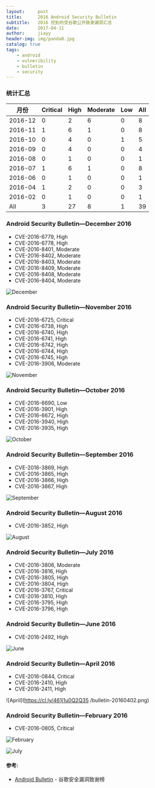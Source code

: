 ```yaml
---
layout:     post
title:      2016 Android Security Bulletin
subtitle:   2016 挖到的受谷歌公开致谢漏洞汇总 
date:       2017-04-11
author:     jiayy
header-img: img/panda0.jpg
catalog: true
tags:
    - android
    - vulneribility
    - bulletin
    - security
---
```


### 统计汇总

<table><thead>
<tr>
<th>月份</th>
<th>Critical</th>
<th>High</th>
<th>Moderate</th>
<th>Low</th>
<th>All</th>
</tr>
</thead><tbody>
<tr>
<td>2016-12</td>
<td>0</td>
<td>2</td>
<td>6</td>
<td>0</td>
<td>8</td>
</tr>
<tr>
<td>2016-11</td>
<td>1</td>
<td>6</td>
<td>1</td>
<td>0</td>
<td>8</td>
</tr>
<tr>
<td>2016-10</td>
<td>0</td>
<td>4</td>
<td>0</td>
<td>1</td>
<td>5</td>
</tr>
<tr>
<td>2016-09</td>
<td>0</td>
<td>4</td>
<td>0</td>
<td>0</td>
<td>4</td>
</tr>
<tr>
<td>2016-08</td>
<td>0</td>
<td>1</td>
<td>0</td>
<td>0</td>
<td>1</td>
</tr>
<tr>
<td>2016-07</td>
<td>1</td>
<td>6</td>
<td>1</td>
<td>0</td>
<td>8</td>
</tr>
<tr>
<td>2016-06</td>
<td>0</td>
<td>1</td>
<td>0</td>
<td>0</td>
<td>1</td>
</tr>
<tr>
<td>2016-04</td>
<td>1</td>
<td>2</td>
<td>0</td>
<td>0</td>
<td>3</td>
</tr>
<tr>
<td>2016-02</td>
<td>0</td>
<td>1</td>
<td>0</td>
<td>0</td>
<td>1</td>
</tr>
<tr>
<td>All</td>
<td>3</td>
<td>27</td>
<td>8</td>
<td>1</td>
<td>39</td>
</tr>
</tbody></table>


### Android Security Bulletin—December 2016

* CVE-2016-6779, High
* CVE-2016-6778, High
* CVE-2016-8401, Moderate
* CVE-2016-8402, Moderate
* CVE-2016-8403, Moderate
* CVE-2016-8409, Moderate
* CVE-2016-8408, Moderate
* CVE-2016-8404, Moderate

![December](https://cl.ly/0j3E37474018/bulletin-20161201.png)

### Android Security Bulletin—November 2016

* CVE-2016-6725, Critical
* CVE-2016-6738, High 
* CVE-2016-6740, High 
* CVE-2016-6741, High 
* CVE-2016-6742, High 
* CVE-2016-6744, High 
* CVE-2016-6745, High 
* CVE-2016-3906, Moderate

![November](https://cl.ly/2X2J0Z2O3w2H/bulletin-20161101.png)

### Android Security Bulletin—October 2016

* CVE-2016-6690, Low
* CVE-2016-3901, High 
* CVE-2016-6672, High 
* CVE-2016-3940, High 
* CVE-2016-3935, High

![October](https://cl.ly/0T2r250n250S/bulletin-20161001.png)

### Android Security Bulletin—September 2016

* CVE-2016-3869, High 
* CVE-2016-3865, High 
* CVE-2016-3866, High 
* CVE-2016-3867, High

![September](https://cl.ly/3A0z162I3g27/bulletin-20160901.png)

### Android Security Bulletin—August 2016

* CVE-2016-3852, High

![August](https://cl.ly/0W36063P1m3j/bulletin-20160801.png)

### Android Security Bulletin—July 2016

* CVE-2016-3806, Moderate
* CVE-2016-3816, High 
* CVE-2016-3805, High 
* CVE-2016-3804, High 
* CVE-2016-3767, Critical
* CVE-2016-3810, High 
* CVE-2016-3795, High 
* CVE-2016-3796, High

### Android Security Bulletin—June 2016

* CVE-2016-2492, High

![June](https://cl.ly/152G0O0t1W2p/bulletin-20160601.png)

### Android Security Bulletin—April 2016

* CVE-2016-0844, Critical
* CVE-2016-2410, High
* CVE-2016-2411, High

![April](https://cl.ly/461j1u0Q2Q35 /bulletin-20160402.png)

### Android Security Bulletin—February 2016

* CVE-2016-0805, Critical

![February](https://cl.ly/1Z3J1i0N1X3x/bulletin-20160201.png)


![July](https://cl.ly/2h3x161o3U35/bulletin-20160701.png)

#### 参考:

- [Android Bulletin](https://source.android.com/security/bulletin/) - 谷歌安全漏洞致谢榜
